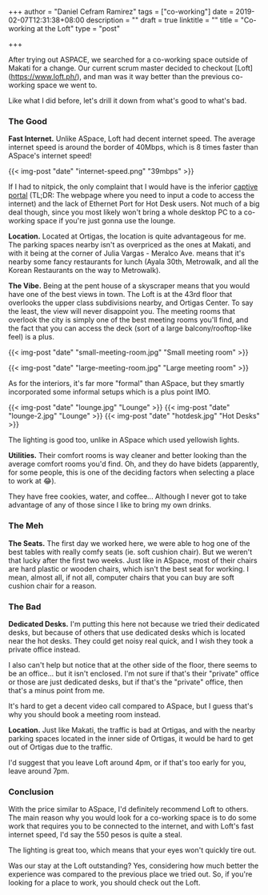 +++
author = "Daniel Cefram Ramirez"
tags = ["co-working"]
date = 2019-02-07T12:31:38+08:00
description = ""
draft = true
linktitle = ""
title = "Co-working at the Loft"
type = "post"

+++

After trying out ASPACE, we searched for a co-working space outside of Makati for a change. Our current scrum master decided to checkout [Loft] (https://www.loft.ph/), and man was it way better than the previous co-working space we went to.

Like what I did before, let's drill it down from what's good to what's bad.

### The Good

**Fast Internet.** Unlike ASpace, Loft had decent internet speed. The average internet speed is around the border of 40Mbps, which is 8 times faster than ASpace's internet speed!

{{< img-post "date" "internet-speed.png" "39mbps" >}}

If I had to nitpick, the only complaint that I would have is the inferior [captive portal](https://en.wikipedia.org/wiki/Captive_portal) (TL;DR: The webpage where you need to input a code to access the internet) and the lack of Ethernet Port for Hot Desk users. Not much of a big deal though, since you most likely won't bring a whole desktop PC to a co-working space if you're just gonna use the lounge.

**Location.** Located at Ortigas, the location is quite advantageous for me. The parking spaces nearby isn't as overpriced as the ones at Makati, and with it being at the corner of Julia Vargas - Meralco Ave. means that it's nearby some fancy restaurants for lunch (Ayala 30th, Metrowalk, and all the Korean Restaurants on the way to Metrowalk).

**The Vibe.** Being at the pent house of a skyscraper means that you would have one of the best views in town. The Loft is at the 43rd floor that overlooks the upper class subdivisions nearby, and Ortigas Center. To say the least, the view will never disappoint you. The meeting rooms that overlook the city is simply one of the best meeting rooms you'll find, and the fact that you can access the deck (sort of a large balcony/rooftop-like feel) is a plus.

{{< img-post "date" "small-meeting-room.jpg" "Small meeting room" >}}

{{< img-post "date" "large-meeting-room.jpg" "Large meeting room" >}}

As for the interiors, it's far more "formal" than ASpace, but they smartly incorporated some informal setups which is a plus point IMO.

{{< img-post "date" "lounge.jpg" "Lounge" >}}
{{< img-post "date" "lounge-2.jpg" "Lounge" >}}
{{< img-post "date" "hotdesk.jpg" "Hot Desks" >}}

The lighting is good too, unlike in ASpace which used yellowish lights.

**Utilities.** Their comfort rooms is way cleaner and better looking than the average comfort rooms you'd find. Oh, and they do have bidets (apparently, for some people, this is one of the deciding factors when selecting a place to work at :joy:).

They have free cookies, water, and coffee... Although I never got to take advantage of any of those since I like to bring my own drinks.

### The Meh

**The Seats.** The first day we worked here, we were able to hog one of the best tables with really comfy seats (ie. soft cushion chair). But we weren't that lucky after the first two weeks. Just like in ASpace, most of their chairs are hard plastic or wooden chairs, which isn't the best seat for working. I mean, almost all, if not all, computer chairs that you can buy are soft cushion chair for a reason.

### The Bad

**Dedicated Desks.** I'm putting this here not because we tried their dedicated desks, but because of others that use dedicated desks which is located near the hot desks. They could get noisy real quick, and I wish they took a private office instead.

I also can't help but notice that at the other side of the floor, there seems to be an office... but it isn't enclosed. I'm not sure if that's their "private" office or those are just dedicated desks, but if that's the "private" office, then that's a minus point from me.

It's hard to get a decent video call compared to ASpace, but I guess that's why you should book a meeting room instead.

**Location.** Just like Makati, the traffic is bad at Ortigas, and with the nearby parking spaces located in the inner side of Ortigas, it would be hard to get out of Ortigas due to the traffic.

I'd suggest that you leave Loft around 4pm, or if that's too early for you, leave around 7pm.

### Conclusion

With the price similar to ASpace, I'd definitely recommend Loft to others. The main reason why you would look for a co-working space is to do some work that requires you to be connected to the internet, and with Loft's fast internet speed, I'd say the 550 pesos is quite a steal.

The lighting is great too, which means that your eyes won't quickly tire out.

Was our stay at the Loft outstanding? Yes, considering how much better the experience was compared to the previous place we tried out. So, if you're looking for a place to work, you should check out the Loft.
